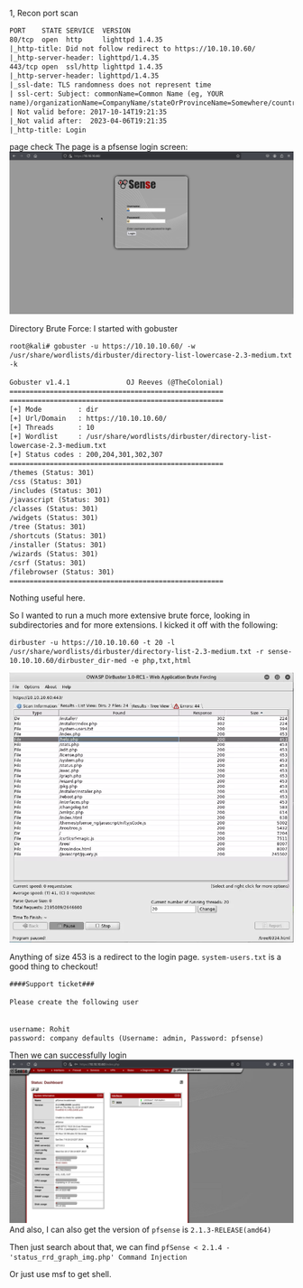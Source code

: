 1, Recon
port scan
```
PORT    STATE SERVICE  VERSION
80/tcp  open  http     lighttpd 1.4.35
|_http-title: Did not follow redirect to https://10.10.10.60/
|_http-server-header: lighttpd/1.4.35
443/tcp open  ssl/http lighttpd 1.4.35
|_http-server-header: lighttpd/1.4.35
|_ssl-date: TLS randomness does not represent time
| ssl-cert: Subject: commonName=Common Name (eg, YOUR name)/organizationName=CompanyName/stateOrProvinceName=Somewhere/countryName=US
| Not valid before: 2017-10-14T19:21:35
|_Not valid after:  2023-04-06T19:21:35
|_http-title: Login
```
page check
The page is a pfsense login screen:
![](images/Pasted%20image%2020241207080649.png)

Directory Brute Force:
I started with gobuster
```
root@kali# gobuster -u https://10.10.10.60/ -w /usr/share/wordlists/dirbuster/directory-list-lowercase-2.3-medium.txt -k

Gobuster v1.4.1              OJ Reeves (@TheColonial)
=====================================================
=====================================================
[+] Mode         : dir
[+] Url/Domain   : https://10.10.10.60/
[+] Threads      : 10
[+] Wordlist     : /usr/share/wordlists/dirbuster/directory-list-lowercase-2.3-medium.txt
[+] Status codes : 200,204,301,302,307
=====================================================
/themes (Status: 301)
/css (Status: 301)
/includes (Status: 301)
/javascript (Status: 301)
/classes (Status: 301)
/widgets (Status: 301)
/tree (Status: 301)
/shortcuts (Status: 301)
/installer (Status: 301)
/wizards (Status: 301)
/csrf (Status: 301)
/filebrowser (Status: 301)
=====================================================
```

Nothing useful here.

So I wanted to run a much more extensive brute force, looking in subdirectories and for more extensions. I kicked it off with the following:
```
dirbuster -u https://10.10.10.60 -t 20 -l /usr/share/wordlists/dirbuster/directory-list-2.3-medium.txt -r sense-10.10.10.60/dirbuster_dir-med -e php,txt,html
```
![](images/Pasted%20image%2020241207081620.png)

Anything of size 453 is a redirect to the login page.
`system-users.txt` is a good thing to checkout!
```
####Support ticket###

Please create the following user


username: Rohit
password: company defaults (Username: admin, Password: pfsense)
```
Then we can successfully login 
![](images/Pasted%20image%2020241207081940.png)
And also, I can also get the version of `pfsense` is `2.1.3-RELEASE(amd64)`

Then just search about that, we can find
`pfSense < 2.1.4 - 'status_rrd_graph_img.php' Command Injection`

Or just use msf to get shell.
